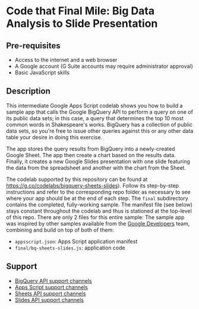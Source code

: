 # Code that Final Mile: Big Data Analysis to Slide Presentation

## Pre-requisites

- Access to the internet and a web browser
- A Google account (G Suite accounts may require administrator approval)
- Basic JavaScript skills

## Description

This intermediate Google Apps Script codelab shows you how to build a sample app that calls
the Google BigQuery API to perform a query on one of its public data sets; in this case, a query
that determines the top 10 most common words in Shakespeare's works. BigQuery has a collection
of public data sets, so you're free to issue other queries against this or any other data table
your desire in doing this exercise.

The app stores the query results from BigQuery into a newly-created Google Sheet. The app then
create a chart based on the results data. Finally, it creates a new Google Slides presentation
with one slide featuring the data from the spreadsheet and another with the chart from the Sheet.

The codelab supported by this repository can be found at https://g.co/codelabs/bigquery-sheets-slides). Follow its step-by-step instructions and refer to the corresponding repo folder as necessary to see where your app should be at the end of each step. The `final` subdirectory contains the completed, fully-working sample. The manifest file (see below) stays constant throughout the codelab and thus is stationed at the top-level of this repo. There are only 2 files for this entire sample:
The sample app was inspired by other samples available from the [Google
Developers](http://developers.google.com) team, combining and build on top of both of them:

- `appsscript.json`: Apps Script application manifest
- `final/bq-sheets-slides.js`: application code

## Support

- [BigQuery API support channels](https://cloud.google.com/bigquery/support)
- [Apps Script support channels](https://developers.google.com/apps-script/support)
- [Sheets API support channels](https://developers.google.com/sheets/api/support)
- [Slides API support channels](https://developers.google.com/slides/support)
